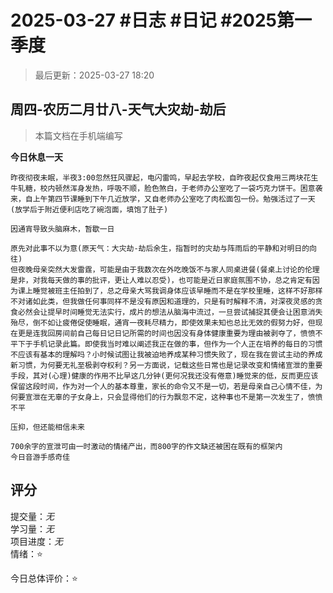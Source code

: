 # 2025-03-27 #日志 #日记 #2025第一季度

>最后更新：2025-03-27 18:20

## 周四-农历二月廿八-天气大灾劫-劫后

>本篇文档在手机端编写

**今日休息一天**

```text
昨夜彻夜未眠，半夜3:00忽然狂风骤起，电闪雷鸣，早起去学校，自昨夜起仅食用三两块花生牛轧糖，校内顿然浑身发热，呼吸不顺，脸色煞白，于老师办公室吃了一袋巧克力饼干。困意袭来，自上午第四节课睡到下午几近放学，又自老师办公室吃了肉松面包一份。勉强活过了一天(放学后于附近便利店吃了碗泡面，填饱了肚子)

因通宵导致头脑麻木，暂歇一日

原先对此事不以为意(原天气：大灾劫-劫后余生，指暂时的灾劫与阵雨后的平静和对明日的向往)
但夜晚母亲突然大发雷霆，可能是由于我数次在外吃晚饭不与家人同桌进餐(餐桌上讨论的伦理是非，对我每天做的事的批评，更让人难以忍受)，也可能是近日家庭氛围不协，总之肯定有因为课上睡觉被班主任拍到了，总之母亲大骂我调身体应该早睡而不是在学校里睡，这样不好那样不对诸如此类，但我做任何事同样不是没有原因和道理的，只是有时解释不清，对深夜灵感的贪食必然会让提早时间睡觉无法实行，成片的想法从脑海中流过，一旦尝试捕捉其便会让困意消失殆尽，倒不如让疲倦促使睡眠，通宵一夜耗尽精力，即使效果未知也总比无效的假努力好，但现在更是连我回房间前自己每日记日记所需的时间也因没有身体健康重要为理由被剥夺了，愤愤不平下于手机记录此篇。即使我当时难以阐述我正在做的事，但作为一个人正在培养的每日的习惯不应该有基本的理解吗？小时候试图让我被迫地养成某种习惯失败了，现在我在尝试主动的养成新习惯，为何要无礼至极剥夺权利？另一方面说，记载这些日常也是记录改变和情绪宣泄的重要手段，其对(心理)健康的作用不比早这几分钟(更何况我还没有倦意)睡觉来的低，反而更应该保留这段时间，作为对一个人的基本尊重，家长的命令又不是一切，若是母亲自己心情不佳，为何要宣泄在无辜的子女身上，只会显得他们的行为飘忽不定，这种事也不是第一次发生了，愤愤不平

压抑，但还能相信未来

700余字的宣泄可由一时激动的情绪产出，而800字的作文缺还被困在既有的框架内
今日音游手感奇佳
```

## 评分

提交量：*无*  
学习量：*无*  
项目进度：*无*  
情绪：⭐  

今日总体评价：⭐